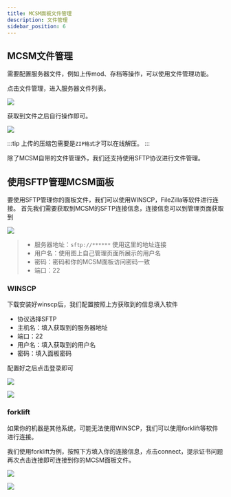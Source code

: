 ```yaml
---
title: MCSM面板文件管理
description: 文件管理
sidebar_position: 6
---
```


## MCSM文件管理

需要配置服务器文件，例如上传mod、存档等操作，可以使用文件管理功能。

点击文件管理，进入服务器文件列表。

![](https://cn-sy1.rains3.com/rainyun-assets/pic/2023/12/20231219163857_101d8b38ca62c90e02194dde30c542ed.png)

获取到文件之后自行操作即可。

![](https://cn-sy1.rains3.com/rainyun-assets/pic/2023/12/20231219163918_c4119ba0134d291b241b1eb907d49205.png)

:::tip
上传的压缩包需要是`ZIP格式`才可以在线解压。
:::

除了MCSM自带的文件管理外，我们还支持使用SFTP协议进行文件管理。

## 使用SFTP管理MCSM面板

要使用SFTP管理你的面板文件，我们可以使用WINSCP，FileZilla等软件进行连接。
首先我们需要获取到MCSM的SFTP连接信息，连接信息可以到管理页面获取到

![](https://cn-sy1.rains3.com/rainyun-assets/pic/2024/05/20240528115903_4ed48f0dc81bb3ac8bf44eea3afd4888.png)


> * 服务器地址：`sftp://******` 使用这里的地址连接
> * 用户名：使用图上自己管理页面所展示的用户名
> * 密码：密码和你的MCSM面板访问密码一致
> * 端口：22

### WINSCP

下载安装好winscp后，我们配置按照上方获取到的信息填入软件

* 协议选择SFTP
* 主机名：填入获取到的服务器地址
* 端口：22
* 用户名：填入获取到的用户名
* 密码：填入面板密码

配置好之后点击登录即可

![](https://cn-sy1.rains3.com/rainyun-assets/pic/2024/05/20240528120247_d6db6fb8b1c615f472c6e4f96664d0c3.png)

![](https://cn-sy1.rains3.com/rainyun-assets/pic/2024/05/20240528120452_cb41be366b83fa2034271801a928c7ca.png)

### forklift
如果你的机器是其他系统，可能无法使用WINSCP，我们可以使用forklift等软件进行连接。

我们使用forklift为例，按照下方填入你的连接信息，点击connect，提示证书问题再次点击连接即可连接到你的MCSM面板文件。

![](https://cn-sy1.rains3.com/rainyun-assets/pic/2024/05/20240528121724_f7d2fb44bc3b5b413f30c64a3c033b36.png)

![](https://cn-sy1.rains3.com/rainyun-assets/pic/2024/05/20240528121822_11eae540533f22ca4a615234efa738a3.png)



